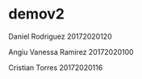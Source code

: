 # demov2

Daniel Rodriguez 20172020120

Angiu Vanessa Ramirez 20172020100

Cristian Torres 20172020116
